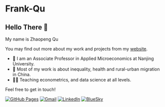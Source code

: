 # Frank-Qu

## Hello There 👋

My name is Zhaopeng Qu

You may find out more about my work and projects from my [website](https://byelenin.github.io).


- 💼 I am an Associate Professor in Applied Microeconomics at Nanjing University.
- 🔭 Most of my work is about inequality, health and rural-urban migration in China.
- 🧑‍🏫 Teaching econometrics, and data science at all levels. 

Feel free to get in touch!

[![GitHub Pages](https://img.shields.io/badge/-GitHub%20Pages-6495ED?logo=Github)](https://byelenin.github.io)
[![Gmail](https://img.shields.io/badge/Gmail-d14836?style=flat&logo=Gmail&logoColor=white)](mailto:quzhaopeng@gmail.com)
[![LinkedIn](https://img.shields.io/badge/LinkedIn-blue?style=flat&logo=Linkedin&logoColor=white)](https://www.linkedin.com/in/frank-qu-94116a23/)
[![BlueSky](https://img.shields.io/badge/Bluesky-0285FF?logo=bluesky&logoColor=fff)](https://bsky.app/profile/vladislavmorozov.bsky.social)
<!--
**byelenin/Frank-Qu** is a ✨ _special_ ✨ repository because its `README.md` (this file) appears on your GitHub profile
